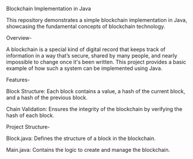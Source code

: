 Blockchain Implementation in Java

This repository demonstrates a simple blockchain implementation in Java, showcasing the fundamental concepts of blockchain technology.

Overview-

A blockchain is a special kind of digital record that keeps track of information in a way that’s secure, shared by many people, and nearly impossible to change once it's been written. This project provides a basic example of how such a system can be implemented using Java.

Features-

Block Structure: Each block contains a value, a hash of the current block, and a hash of the previous block.

Chain Validation: Ensures the integrity of the blockchain by verifying the hash of each block.

Project Structure-

Block.java: Defines the structure of a block in the blockchain.

Main.java: Contains the logic to create and manage the blockchain.
